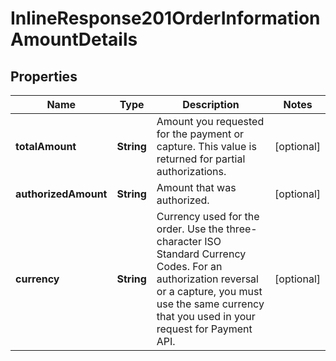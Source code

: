 
# InlineResponse201OrderInformationAmountDetails

## Properties
Name | Type | Description | Notes
------------ | ------------- | ------------- | -------------
**totalAmount** | **String** | Amount you requested for the payment or capture.  This value is returned for partial authorizations.  |  [optional]
**authorizedAmount** | **String** | Amount that was authorized.  |  [optional]
**currency** | **String** | Currency used for the order. Use the three-character ISO Standard Currency Codes.  For an authorization reversal or a capture, you must use the same currency that you used in your request for Payment API.  |  [optional]



